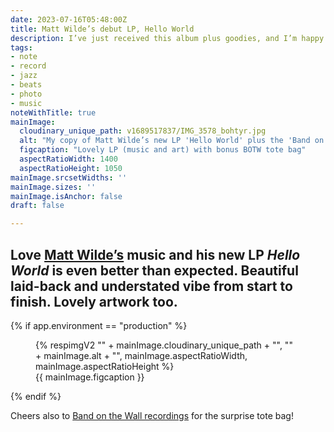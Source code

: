 ```yaml
---
date: 2023-07-16T05:48:00Z
title: Matt Wilde’s debut LP, Hello World
description: I’ve just received this album plus goodies, and I’m happy!
tags:
- note
- record
- jazz
- beats
- photo
- music
noteWithTitle: true
mainImage:
  cloudinary_unique_path: v1689517837/IMG_3578_bohtyr.jpg
  alt: "My copy of Matt Wilde’s new LP 'Hello World' plus the 'Band on the Wall' tote bag sent by the label"
  figcaption: "Lovely LP (music and art) with bonus BOTW tote bag"
  aspectRatioWidth: 1400
  aspectRatioHeight: 1050
mainImage.srcsetWidths: ''
mainImage.sizes: ''
mainImage.isAnchor: false
draft: false

---
```

Love [Matt Wilde’s](https://www.mattwilde.com/) music and his new LP _Hello World_ is even better than expected. Beautiful laid-back and understated vibe from start to finish. Lovely artwork too.
---

{% if app.environment == "production" %}
<figure>
  {% respimgV2
    "" + mainImage.cloudinary_unique_path + "",
    "" + mainImage.alt + "",
    mainImage.aspectRatioWidth,
    mainImage.aspectRatioHeight
  %}
  <figcaption>{{ mainImage.figcaption }}</figcaption>
</figure>
{% endif %}

Cheers also to [Band on the Wall recordings](https://twitter.com/botwrecs) for the surprise tote bag!
